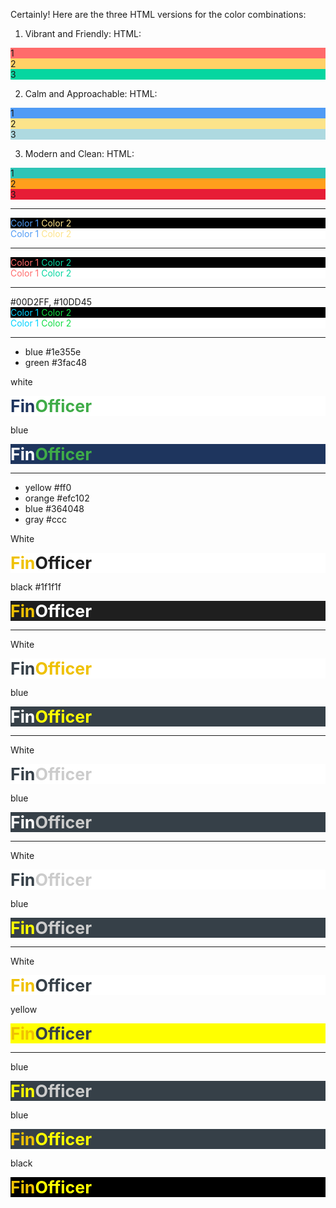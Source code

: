 Certainly! Here are the three HTML versions for the color combinations:

1. Vibrant and Friendly:
HTML:

<div style="background-color: #FF6B6B;">1</div>
<div style="background-color: #FFD166;">2</div>
<div style="background-color: #06D6A0;">3</div>


2. Calm and Approachable:
HTML:

<div style="background-color: #509BF5;">1</div>
<div style="background-color: #FCE38A;">2</div>
<div style="background-color: #AED9E0;">3</div>


3. Modern and Clean:
HTML:

<div style="background-color: #2EC4B6;">1</div>
<div style="background-color: #FF9F1C;">2</div>
<div style="background-color: #E71D36;">3</div>


<hr>

<div style="background-color: black;">
  <span style="color: #509BF5;">Color 1</span>
  <span style="color: #FCE38A;">Color 2</span>
</div>

<div style="background-color: white;">
  <span style="color: #509BF5;">Color 1</span>
  <span style="color: #FCE38A;">Color 2</span>
</div>

<hr>

<div style="background-color: black;">
  <span style="color: #FF6B6B;">Color 1</span>
  <span style="color: #06D6A0;">Color 2</span>
</div>


<div style="background-color: white;">
  <span style="color: #FF6B6B;">Color 1</span>
  <span style="color: #06D6A0;">Color 2</span>
</div>



<hr>
#00D2FF, #10DD45

<div style="background-color: black;">
  <span style="color: #00D2FF;">Color 1</span>
  <span style="color: #10DD45;">Color 2</span>
</div>


<div style="background-color: white;">
  <span style="color: #00D2FF;">Color 1</span>
  <span style="color: #10DD45;">Color 2</span>
</div>



<hr>

 + blue #1e355e 
 + green #3fac48

white
<div style="background-color: white; font-weight: bolder; font-size:20pt;">
  <span style="color: #1e355e;"> Fin</span><span style="color: #3fac48;">Officer</span>
</div>

blue
<div style="background-color: #1e355e; font-weight: bolder; font-size:20pt;">
  <span style="color: white;"> Fin</span><span style="color: #3fac48;">Officer</span>
</div>

<hr>

+ yellow #ff0
+ orange #efc102
+ blue #364048
+ gray #ccc 





White
<div style="background-color: white; font-weight: bolder; font-size:20pt;">
  <span style="color: #efc102;"> Fin</span><span style="color: #1f1f1f;">Officer</span>
</div>

black #1f1f1f
<div style="background-color: #1f1f1f; font-weight: bolder; font-size:20pt;">
  <span style="color: #efc102;"> Fin</span><span style="color: white;">Officer</span>
</div>

---

White
<div style="background-color: white; font-weight: bolder; font-size:20pt;">
  <span style="color: #364048;"> Fin</span><span style="color: #efc102;">Officer</span>
</div>

blue
<div style="background-color: #364048; font-weight: bolder; font-size:20pt;">
  <span style="color: white;"> Fin</span><span style="color: #ff0;">Officer</span>
</div>

---

White
<div style="background-color: white; font-weight: bolder; font-size:20pt;">
  <span style="color: #364048;"> Fin</span><span style="color: #ccc;">Officer</span>
</div>

blue
<div style="background-color: #364048; font-weight: bolder; font-size:20pt;">
  <span style="color: white;"> Fin</span><span style="color: #ccc;">Officer</span>
</div>

---

White
<div style="background-color: white; font-weight: bolder; font-size:20pt;">
  <span style="color: #364048;"> Fin</span><span style="color: #ccc;">Officer</span>
</div>

blue
<div style="background-color: #364048; font-weight: bolder; font-size:20pt;">
  <span style="color: #ff0;"> Fin</span><span style="color: #ccc;">Officer</span>
</div>

---

White
<div style="background-color: white; font-weight: bolder; font-size:20pt;">
  <span style="color: #efc102;"> Fin</span><span style="color: #364048;">Officer</span>
</div>

yellow
<div style="background-color: #ff0; font-weight: bolder; font-size:20pt;">
  <span style="color: #efc102;"> Fin</span><span style="color: #364048;">Officer</span>
</div>

---

blue
<div style="background-color: #364048; font-weight: bolder; font-size:20pt;">
  <span style="color: #ff0;"> Fin</span><span style="color: #ccc;">Officer</span>
</div>

blue
<div style="background-color: #364048; font-weight: bolder; font-size:20pt;">
  <span style="color: #efc102;"> Fin</span><span style="color: #ff0;">Officer</span>
</div>


black
<div style="background-color: black; font-weight: bolder; font-size:20pt;">
  <span style="color: #efc102;"> Fin</span><span style="color: #ff0;">Officer</span>
</div>

